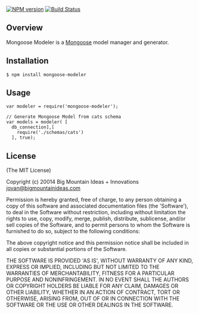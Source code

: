 [![NPM version](https://badge.fury.io/js/mongoose-modeler.png)](http://badge.fury.io/js/mongoose-modeler) [![Build Status](https://secure.travis-ci.org/bigmountainideas/mongoose-modeler.png)](http://travis-ci.org/bigmountainideas/mongoose-modeler)


## Overview

Mongoose Modeler is a [Mongoose](http://www.mongoosejs.com/) model manager and generator.


## Installation
    $ npm install mongoose-modeler

## Usage

    var modeler = require('mongoose-modeler');
    
    // Generate Mongoose Model from cats schema
    var models = modeler( [
      db_connection],[
        require('./schemas/cats')
      ], true);
    
## License

(The MIT License)

Copyright (c) 20014 Big Mountain Ideas + Innovations <jovan@bigmountainideas.com>

Permission is hereby granted, free of charge, to any person obtaining
a copy of this software and associated documentation files (the
'Software'), to deal in the Software without restriction, including
without limitation the rights to use, copy, modify, merge, publish,
distribute, sublicense, and/or sell copies of the Software, and to
permit persons to whom the Software is furnished to do so, subject to
the following conditions:

The above copyright notice and this permission notice shall be
included in all copies or substantial portions of the Software.

THE SOFTWARE IS PROVIDED 'AS IS', WITHOUT WARRANTY OF ANY KIND,
EXPRESS OR IMPLIED, INCLUDING BUT NOT LIMITED TO THE WARRANTIES OF
MERCHANTABILITY, FITNESS FOR A PARTICULAR PURPOSE AND NONINFRINGEMENT.
IN NO EVENT SHALL THE AUTHORS OR COPYRIGHT HOLDERS BE LIABLE FOR ANY
CLAIM, DAMAGES OR OTHER LIABILITY, WHETHER IN AN ACTION OF CONTRACT,
TORT OR OTHERWISE, ARISING FROM, OUT OF OR IN CONNECTION WITH THE
SOFTWARE OR THE USE OR OTHER DEALINGS IN THE SOFTWARE.